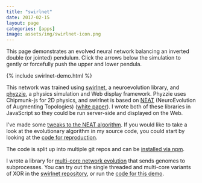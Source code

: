 ```yaml
---
title: "swirlnet"
date: 2017-02-15
layout: page
categories: [apps]
image: assets/img/swirlnet-icon.png
---
```


This page demonstrates an evolved neural network balancing an inverted double
(or jointed) pendulum. Click the arrows below the simulation to gently or
forcefully push the upper and lower pendula.

{% include swirlnet-demo.html %}

This network was trained using [swirlnet](https://github.com/leaf-node/swirlnet),
a neuroevolution library, and [phyzzie](https://github.com/leaf-node/phyzzie), a
physics simulation and Web display framework. Phyzzie uses Chipmunk-js for 2D
physics, and swirlnet is based on
[NEAT](http://www.cs.ucf.edu/~kstanley/neat.html) (NeuroEvolution of Augmenting
Topologies) ([white
paper](http://nn.cs.utexas.edu/downloads/papers/stanley.ec02.pdf)). I wrote
both of these libraries in JavaScript so they could be run server-side and
displayed on the Web.

I've made some [tweaks to the NEAT
algorithm](https://github.com/leaf-node/swirlnet/blob/master/VS-NEAT.md). If you
would like to take a look at the evolutionary algorithm in my source code, you
could start by looking at the [code for
reproduction](https://github.com/leaf-node/swirlnet.make-population/blob/master/src/reproduction.js).

The code is split up into multiple git repos and can be [installed via
npm](https://github.com/leaf-node/swirlnet/blob/master/README.md).

I wrote a library for [multi-core network
evolution](https://github.com/leaf-node/swirlnet-solver-async) that sends genomes
to subprocesses. You can try out the single threaded and multi-core variants of
XOR in the [swirlnet repository](https://github.com/leaf-node/swirlnet), or run
the [code for this demo](https://github.com/leaf-node/swirlnet-demos).

